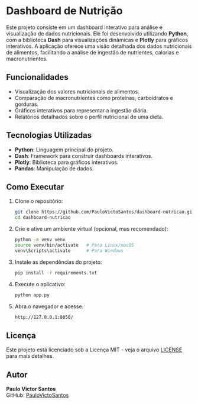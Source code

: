 # Dashboard de Nutrição

Este projeto consiste em um dashboard interativo para análise e visualização de dados nutricionais. Ele foi desenvolvido utilizando **Python**, com a biblioteca **Dash** para visualizações dinâmicas e **Plotly** para gráficos interativos. A aplicação oferece uma visão detalhada dos dados nutricionais de alimentos, facilitando a análise de ingestão de nutrientes, calorias e macronutrientes.

## Funcionalidades

- Visualização dos valores nutricionais de alimentos.
- Comparação de macronutrientes como proteínas, carboidratos e gorduras.
- Gráficos interativos para representar a ingestão diária.
- Relatórios detalhados sobre o perfil nutricional de uma dieta.

## Tecnologias Utilizadas

- **Python**: Linguagem principal do projeto.
- **Dash**: Framework para construir dashboards interativos.
- **Plotly**: Biblioteca para gráficos interativos.
- **Pandas**: Manipulação de dados.

## Como Executar

1. Clone o repositório:

    ```bash
    git clone https://github.com/PauloVictoSantos/dashboard-nutricao.git
    cd dashboard-nutricao
    ```

2. Crie e ative um ambiente virtual (opcional, mas recomendado):

    ```bash
    python -m venv venv
    source venv/bin/activate   # Para Linux/macOS
    venv\Scripts\activate      # Para Windows
    ```

3. Instale as dependências do projeto:

    ```bash
    pip install -r requirements.txt
    ```

4. Execute o aplicativo:

    ```bash
    python app.py
    ```

5. Abra o navegador e acesse:

    ```bash
    http://127.0.0.1:8050/
    ```

## Licença

Este projeto está licenciado sob a Licença MIT - veja o arquivo [LICENSE](LICENSE) para mais detalhes.

## Autor

**Paulo Victor Santos**  
GitHub: [PauloVictoSantos](https://github.com/PauloVictoSantos)
